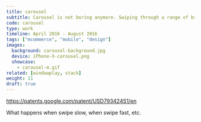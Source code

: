 ```yaml
---
title: carousel
subtitle: Carousel is not boring anymore. Swiping through a range of brand offerings has never been so fun!
code: carousel
type: work
timeline: April 2016 - August 2016
tags: ["mcommerce", "mobile", "design"]
images:
  background: carousel-background.jpg
  device: iPhone-X-carousel.png
  showcase:
    - carousel-m.gif
related: [windowplay, stack]
weight: 11
draft: true
---
```



https://patents.google.com/patent/USD793424S1/en

What happens when swipe slow, when swipe fast, etc.